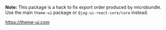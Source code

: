 **Note:** This package is a hack to fix export order produced by microbundle.
Use the main `theme-ui` package or `@jag-ui-react-core/core` instead.

https://theme-ui.com
